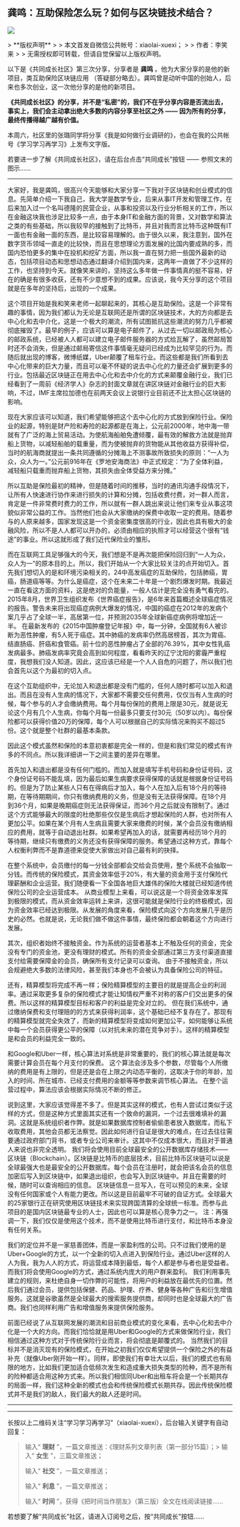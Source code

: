 ## 龚鸣：互助保险怎么玩？如何与区块链技术结合？
 ![](http://mmbiz.qpic.cn/mmbiz/BDcu2rMySicoGib7MHF9mibc1kYhHP6XKdlibNNtpFCSMupBS73z91XOZOWztmT51sJtzOczdDFza8iciaoMr0qqZaCQ/640?wx_fmt=jpeg&wxfrom=5)
<head><meta http-equiv="Content-Type" content="text/html; charset=utf-8"></head>
> **版权声明**
> 
> 本文首发自微信公共帐号：xiaolai-xuexi；
> 
> 作者：李笑来
> 
> 无需授权即可转载，但请自觉保留以上版权声明。

以下是《共同成长社区》第三次分享，分享者是 **龚鸣** 。他为大家分享的是他的新项目，类互助保险区块链应用 （答疑部分略去）。龚鸣曾是动听中国的创始人，后来也多次创业，这一次他分享的是他的新项目。

**《共同成长社区》的分享，并不是“私密”的，我们不在乎分享内容是否流出去，事实上，我们会主动拿出绝大多数的内容分享至社区之外 —— 因为所有的分享，最终传播得越广越有价值。**

本周六，社区里的张璐同学将分享《我是如何做行业调研的》，也会在我的公共帐号《学习学习再学习》上发布文字版。

若要进一步了解《共同成长社区》，请在后台点击“共同成长”按钮 —— 参照文末的图示……

* * *

大家好，我是龚鸣，很高兴今天能够和大家分享一下我对于区块链和创业模式的信息。先简单介绍一下我自己，我大学是数学专业，后来从事IT开发和管理工作，在后来加入过一个名叫德隆的民营企业，从事和投资以及行业分析相关的工作，所以在金融这块我也涉足比较多一点，由于本身IT和金融方面的背景，又对数学和算法之类的有些基础，所以我较早的接触到了比特币，并且对我而言比特币这种既有IT一面也有金融一面的东西，是比较容易理解的。由于很久以来，我注意到，国外在数字货币领域一直走的比较快，而且在思想理论方面发展的比国内要成熟的多，而国内恐怕更多的集中在投机和挖矿方面，所以我一直在努力把一些国外最新的动态，包括项目动态和思想动态通过翻译介绍到国内来，这两年一直做了不少这样的工作，也坚持到今天。就像笑来讲的，坚持这么多年做一件事情真的挺不容易，好在的确是有很多收获，还有不少意想不到的成果。应该说，我今天分享的这个项目就是在多年的坚持后，出现的一个成果。

这个项目开始是我和笑来老师一起聊起来的，其核心是互助保险。这是一个非常有趣的事情，因为我们都认为无论是互联网还是所谓的区块链技术，大的方向都是去中心化和去中介化，这是一个极大的潮流，所有试图抵抗这些潮流的努力几乎都被彻底摧毁了。最早的例子，应该可以算是电子邮件了，从过去一切以邮政局为核心的邮政系统，已经被人人都可以建立电子邮件服务器的方式给瓦解了，虽然邮局暂时还不会消失，但是通过邮局寄信这件事情毫无疑问已经成为比较罕见的行为。而随后就出现的博客，微博纸媒，Uber颠覆了租车行业。而这些都是我们所看到去中心化带来的巨大力量，而且可以毫不怀疑的说去中心化的力量还会扩展到更多的行业。包括最近区块链正在用去中心化和去中介化的方式来颠覆金融行业，我们已经看到了一周前《经济学人》杂志的封面文章就在讲区块链对金融行业的巨大影响，不过，IMF主席拉加德也在前两天会议上说银行业目前还不比太担心区块链的影响。

现在大家应该可以知道，我们希望能够把这个去中心化的方式放到保险行业。保险业的起源，特别是财产险和寿险的起源都是在海上，公元前2000年，地中海一带就有了广泛的海上贸易活动。为使航海船舶免遭倾覆，最有效的解救方法就是抛弃船上货物，以减轻船舶的载重量，而为使被抛弃的货物能从其他收益方获得补偿，当时的航海商就提出一条共同遵循的分摊海上不测事故所致损失的原则：“一人为众，众人为一。”公元前916年在《罗地安海商法》中正式规定：“为了全体利益，减轻船只载重而抛弃船上货物，其损失由全体受益方来分摊。”

所以互助是保险最初的精神，但是随着时间的推移，当时的通讯沟通手段情况下，让所有人快速进行协作来进行损失的计算和分摊，包括收费付费，对一群人而言，肯定是一件非常费时费力的工作，所以就有一群人跳出来说让他们来专业从事这项貌似非常公益的工作。当然他们也会从大家缴纳的保费中收取一定的费用。随着参与的人原来越多，国家发现这是一个资金密集度很高的行业，因此也具有极大的金融风险，所以不是人人都可以开办的，必须由相应的执照才可以经营这个很有“钱途”的事业。所以这就形成了我们近代保险业的雏形。

而在互联网工具足够强大的今天，我们想是不是再次能把保险回归到“一人为众，众人为一”的原本目的上。所以，我们开始从一个大家比较关注的点开始切入。首先我们想切入的是和环境污染相关的，24中高发癌症的互助保险，包括肺癌，胃癌，肠道癌等等。为什么是癌症，这个在未来二十年是一个剧烈爆发时期。我最近一直在看这方面的资料，这是绝对的负能量，一般人估计是完全没有勇气看完的。2015年8月，世界卫生组织发布《世界癌症报告》，是6年来首篇概述全球癌症情况的报告。警告未来将出现癌症病例大爆发的情况，中国的癌症在2012年的发病个案几乎占了全球一半，高居第一位，并预测2035年全球新癌症病例将增加近一半。 在最新发布的《2015中国肿瘤登记年报》中，每一分钟，全国就有6人被诊断为恶性肿瘤，有5人死于癌症。其中肺癌的发病率仍然高居榜首，其次为胃癌、结直肠癌、肝癌和食管癌。前十位的恶性肿瘤占了全部的76.39%，其中女性乳癌发病最多。肺癌发病率究竟会高到如何程度，看看昨天的辽宁沈阳的雾霾严重程度，我想我们没人知道。因此，这应该已经是一个人人自危的问题了，所以我们也会首先以这个为最初的切入点。

在这个互助组织中，无论加入和退出都是没有门槛的，任何人随时都可以加入和退出。而且在没有人生病的情况下，大家都不需要交任何费用，仅仅当有人生病的时候，每个参与的人才会缴纳费用。每个月每份保险的费用上限是30元，就是说无论这个月有几个人生病，你每个月每一份最多只要支付30元（50岁以内）。每份保险都可以获得价值20万的保障，每个人可以根据自己的实际情况来购买不超过5份。这个就是整个社群的最基本条款。

因此这个模式虽然和保险的本意初衷都是完全一样的，但是和我们常见的模式有许多的不同点。所以我详细讲一下之间主要的差异在哪里。

首先加入和退出都是没有任何门槛的。而加入就是填写手机号码和身份证号码，这个身份证号码不能乱填，因为最后如果生病要求获得保障的话就是根据身份证号码的。但是为了防止某些人只有在得病后才加入，每个人在加入后有18个月的等待期，在等待期期间，你只有缴纳费用的义务，但是没有无法获得保障。在18个月到36个月，如果是晚期癌症则无法获得保证，而36个月之后就没有限制了。通过这个方式能够最大的限度的杜绝那些仅仅是生病后才想起保险的人群，也对所有人更加公平。如果在某个月有人生病且需要大家来缴费的时候，某个会员没有缴纳相应的费用，就等于自动退出社群。如果希望再加入的话，就需要再经历18个月的等待期，继续只有缴费的义务还没有获得保障的服务。希望通过这种方式，靠每个人权衡利弊而不是靠道德来促使大家做出对自己最有利的抉择。

在整个系统中，会员缴付的每一分钱全部都会交给会员使用，整个系统不会抽取一分钱。而传统的保险模式，其资金效率低于20%，有大量的资金用于支付保险代理薪酬和企业运营。我们随便看一下全国各地巨大雄伟的保险大楼就已经知道传统保险公司的企业运营成本。 从商业模型上来看，可以说这是一个将资金效率发挥到极限的模式，而从资金效率运转上来讲，这很可能就是保险行业的终极模式，因为资金效率已经达到极限。从发展的角度来看，保险模式向这个方向发展几乎是历史的必然。也就是说，无论我们做不做这件事情，最终保险都会朝着这个方向进行发展。

其次，组织者始终不接触资金。作为系统的运营者基本上不触及任何的资金，完全没有专门的资金池，更没有理财的模式。所有的资金全部通过第三方支付渠道直接支付给需要保障金的会员，确保所有支付记录可以查询。 由于不接触资金，所以会规避绝大多数的法律风险，甚至我们本身也不会被认为具备保险公司的特征。

还有，精算模型将完成不再一样；保险精算模型的主要目的就是提高企业的利润率。通过采取更多复杂的保险模式才能让知情权严重不对称的客户们交出更多的保费。所以这样的精算模型目标和客户的利益是完全对立的。 但在我们系统中，通过缴纳保费和支付理赔的的方式来获得利润率，这个基础已经不复存在了。那现有的精算模型就完全失效了，而新的精算模型将变成如何更加公平，如何能够让系统中每一个会员获得更公平的保障（以对抗未来的潜在竞争对手）。这样的精算模型是和会员的利益完全一致的。

和Google和Uber一样，核心算法对系统是非常重要的，我们的核心算法就是每次需要计算会员在每个月支付的保费。 这个算法会涉及多个参数，尽管每个人所缴纳的费用是有上限的，但是还是会在上限之内动态平衡的，这取决于你的年龄，加入的时间、所在城市、已经支付费用的金额等等参数来调节核心算法。 在整个运营过程中，算法应该会根据实际情况不断的修正。

说到这里，大家应该觉得差不多了。但是其实这样的模式，也有人尝试过类似于这样的方式，但是这种方式里面其实还有一个致命的漏洞，一个过去很难填补的漏洞。这就是系统组织者作弊。就是如果数据库控制者偷偷患者放入数据库，而私下收取费用，其他会员都无法察觉。因此如何进行自证是很大的难点，在过去往往需要通过政府部门背书，或者专业公司来审计。这其中不仅成本很大，而且对于普通人来说也非完全透明。 我们将会使用目前全球最安全的公开数据库存储技术——区块链（Blockchain）。区块链是比特币的底层技术，目前比特币区块链可以说是全球最强大也是最安全的公开数据库。每个会员在注册时，就会把该名会员的信息加密后写入到区块链中，如果退出组织，也会写入到区块链中。并且在需要的时候，随时可以查询相应的信息。 区块链信息一旦写入，在可以预见的未来，全球没有任何国家或个人有能力更改。所以这是目前最牢不可破的自证方式。全球最大的25家银行正在研究使用区块链技术来实现跨国清算的全球统一标准。而参与此项目的是国内区块链最专业的人士，因此也可以算是核心竞争力之一。 注：再强调一下，我们仅仅是使用这个技术，而不是使用比特币进行支付，和比特币本身没有任何关系。

我们的定位并不是一家慈善团体，而是一家盈利性的公司。只不过我们使用的是Uber+Google的方式，以一个全新的切入点进入到保险行业。通过Uber这样的人人为我，我为人人的方式，将运营成本降到最低，每个人都是参与者也是受益者。而我们将会使用Google的方式，通过系统内庞大的用户群来盈利。 我们利用事先建立的规则，来杜绝自身一切作弊的可能性，将用户的利益放在最优先的位置。然后我们通过会员，提供包括保健、药品、护理、疗养、健身等各种广告和衍生增值服务。这就是谷歌虽然是全球最大的搜索服务提供商，却同时也是全球最大的广告商。我们也同样利用广告和增值服务来提供保险服务。

前面已经说了从互联网发展的潮流和目前商业模式的变化来看，去中心化和去中介化是一个大的方向。而我们恰恰就是用Uber和Google的方式来做保险行业，我们相信通过这种方式对于传统保险行业而言，将会彻底是颠覆式的。 当然我们的目标并不是消灭现有的保险模式，在开始之初我们仅仅希望提供一个保险之外的有益补充（就像Uber刚开始一样）。同样，即使我们有幸壮大以后，我们的模式也有局限的地方，比如我们更加适合低频次发生和造成重大损失类型的险种，而不是所有的险种都适合用这种方式来。所以我们相信同Uber和出租车将会是一个长期共存的局面一样，我们这种全新的模式也会和传统保险模式长期共存。因此传统保险模式并不是我们的敌人，我们最大的敌人还是时间。

* * *



* * *

长按以上二维码关注“学习学习再学习”（xiaolai-xuexi），后台输入关键字有自动回复：

> 输入“ **理财** ”，一篇文章推送：《理财系列文章列表（第一部分15篇）；> 输入“ **女生** ”，三篇文章推送；
> 
> 输入“ **社交** ”，一篇文章推送；
> 
> 输入“ **利息** ”，一篇文章推送；
> 
> 输入“ **时间** ”，获得《把时间当作朋友》（第三版）全文在线阅读链接……

若想要了解“共同成长”社区，请进入订阅号之后，按“共同成长”按钮……



